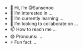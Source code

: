 - 👋 Hi, I’m @Sunsenoo
- 👀 I’m interested in ...
- 🌱 I’m currently learning ...
- 💞️ I’m looking to collaborate on ...
- 📫 How to reach me ...
- 😄 Pronouns: ...
- ⚡ Fun fact: ...

<!---
Sunsenoo/Sunsenoo is a ✨ special ✨ repository because its `README.md` (this file) appears on your GitHub profile.
You can click the Preview link to take a look at your changes.
--->
